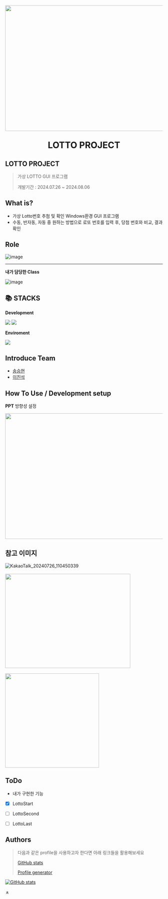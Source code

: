 <h1 align="center">
 <img src = "https://github.com/user-attachments/assets/5a3c3dc4-2bed-4491-b31d-d75dbb9f9e2f" width="600" height="400"/>

  LOTTO PROJECT 
</h1>
<p align="center">

 
</p>

## LOTTO PROJECT
> 가상 LOTTO GUI 프로그램  
> 
> 개발기간 : 2024.07.26 ~ 2024.08.06


## What is? 

- 가상 Lotto번호 추첨 및 확인 Windows환경 GUI 프로그램
- 수동, 반자동, 자동 중 원하는 방법으로 로또 번호를 입력 후, 당첨 번호와 비교, 결과확인

## Role

![image](https://github.com/user-attachments/assets/d6f7092e-eed6-4ba7-9fb4-b830a5798bf8)

---
**내가 담당한 Class** 

![image](https://github.com/user-attachments/assets/860bc99a-443b-486c-bfe1-4e4cdf7989f7)




<div align="left">
  <h2>📚 STACKS</h2>
 
 **Development** 
 
   
  <img src="https://img.shields.io/badge/Eclipse-2C2255?style=for-the-badge&logo=eclipse&logoColor=white">  
  <img src="https://img.shields.io/badge/Java-ED8B00?style=for-the-badge&logo=openjdk&logoColor=white">
  <br>
 
 **Enviroment**

  <img src="https://img.shields.io/badge/git-F05032?style=for-the-badge&logo=git&logoColor=white"> 
 
  
  
</div>

## Introduce Team 
- [송승현](https://github.com/seunghyeon22)
- [이진석](https://github.com/MNLEEJS)




## How To Use / Development setup

**PPT**
 방향성 설정 

 
<img src = "https://github.com/user-attachments/assets/53d7f759-a4a7-47a5-b2ec-95b38b782bf7"  width="700" height="400"/>



## **참고 이미지**


![KakaoTalk_20240726_110450339](https://github.com/user-attachments/assets/bbd45ca6-21f2-4853-90ae-4b6204e33f54)
<br>
<br>
<img src = "https://github.com/user-attachments/assets/5c8b4a4e-5027-414b-8cfb-f5a913570759" width = "400" height="300"/>
<br>
<br>
<img src = "https://github.com/user-attachments/assets/2e96e8a4-5871-46e6-9a9c-8c3fa320e9c0" width="300" height="300"/>




## ToDo

- 내가 구현한 기능


*   [x] LottoStart
*   [ ] LottoSecond
*   [ ] LottoLast

    

    
## Authors


> 다음과 같은 profile을 사용하고자 한다면 아래 링크들을 활용해보세요
>
> [GitHub stats](https://github.com/anuraghazra/github-readme-stats)
>
> [Profile generator](https://gprm.itsvg.in/)

[![GitHub stats](https://github-readme-stats.vercel.app/api?username=SYacuCLoud)](https://github.com/SYacuCLoud)




ㅊ
